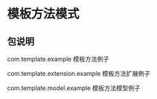 # 模板方法模式

## 包说明
com.template.example 模板方法例子

com.template.extension.example 模板方法扩展例子

com.template.model.example 模板方法模型例子
